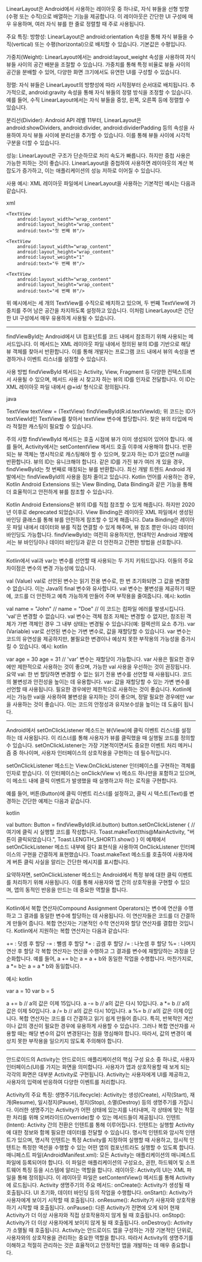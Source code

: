 LinearLayout은 Android에서 사용하는 레이아웃 중 하나로, 자식 뷰들을 선형 방향(수평 또는 수직)으로 배열하는 기능을 제공합니다. 이 레이아웃은 간단한 UI 구성에 매우 유용하며, 여러 자식 뷰를 한 줄로 정렬할 때 주로 사용됩니다.

주요 특징:
방향성: LinearLayout은 android:orientation 속성을 통해 자식 뷰들을 수직(vertical) 또는 수평(horizontal)으로 배치할 수 있습니다. 기본값은 수평입니다.

가중치(Weight): LinearLayout에서는 android:layout_weight 속성을 사용하여 자식 뷰들 사이의 공간 배분을 조절할 수 있습니다. 가중치를 통해 특정 비율로 뷰들 사이의 공간을 분배할 수 있어, 다양한 화면 크기에서도 유연한 UI를 구성할 수 있습니다.

정렬: 자식 뷰들은 LinearLayout의 방향성에 따라 시작점부터 순서대로 배치됩니다. 추가적으로, android:gravity 속성을 통해 자식 뷰들의 정렬 방식을 조정할 수 있습니다. 예를 들어, 수직 LinearLayout에서는 자식 뷰들을 중앙, 왼쪽, 오른쪽 등에 정렬할 수 있습니다.

분리선(Divider): Android API 레벨 11부터, LinearLayout은 android:showDividers, android:divider, android:dividerPadding 등의 속성을 사용하여 자식 뷰들 사이에 분리선을 추가할 수 있습니다. 이를 통해 뷰들 사이에 시각적 구분을 더할 수 있습니다.

성능: LinearLayout은 구조가 단순하므로 처리 속도가 빠릅니다. 하지만 중첩 사용은 가능한 피하는 것이 좋습니다. LinearLayout을 중첩하여 사용하면 레이아웃의 계산 복잡도가 증가하고, 이는 애플리케이션의 성능 저하로 이어질 수 있습니다.

사용 예시:
XML 레이아웃 파일에서 LinearLayout을 사용하는 기본적인 예시는 다음과 같습니다.

xml


<LinearLayout
    xmlns:android="http://schemas.android.com/apk/res/android"
    android:layout_width="match_parent"
    android:layout_height="match_parent"
    android:orientation="vertical">

    <TextView
        android:layout_width="wrap_content"
        android:layout_height="wrap_content"
        android:text="첫 번째 뷰"/>

    <TextView
        android:layout_width="wrap_content"
        android:layout_height="wrap_content"
        android:layout_weight="1"
        android:text="두 번째 뷰"/>

    <TextView
        android:layout_width="wrap_content"
        android:layout_height="wrap_content"
        android:text="세 번째 뷰"/>
</LinearLayout>
위 예시에서는 세 개의 TextView를 수직으로 배치하고 있으며, 두 번째 TextView에 가중치를 주어 남은 공간을 차지하도록 설정하고 있습니다. 이처럼 LinearLayout은 간단한 UI 구성에서 매우 유용하게 사용될 수 있습니다.

------------------------------------------------------------------------------------------------------------------------------------------------------------------------------------------------------------------
findViewById는 Android에서 UI 컴포넌트를 코드 내에서 참조하기 위해 사용되는 메서드입니다. 이 메서드는 XML 레이아웃 파일 내에서 정의된 뷰의 ID를 기반으로 해당 뷰 객체를 찾아서 반환합니다. 이를 통해 개발자는 프로그램 코드 내에서 뷰의 속성을 변경하거나 이벤트 리스너를 설정할 수 있습니다.

사용 방법
findViewById 메서드는 Activity, View, Fragment 등 다양한 컨텍스트에서 사용될 수 있으며, 메서드 사용 시 찾고자 하는 뷰의 ID를 인자로 전달합니다. 이 ID는 XML 레이아웃 파일 내에서 @+id/ 형식으로 정의됩니다.

java


TextView textView = (TextView) findViewById(R.id.textViewId);
위 코드는 ID가 textViewId인 TextView를 찾아서 textView 변수에 할당합니다. 찾은 뷰의 타입에 따라 적절한 캐스팅이 필요할 수 있습니다.

주의 사항
findViewById 메서드는 호출 시점에 뷰가 이미 생성되어 있어야 합니다. 예를 들어, Activity에서는 setContentView 메서드 호출 이후에 사용해야 합니다.
반환되는 뷰 객체는 명시적으로 캐스팅해야 할 수 있으며, 찾고자 하는 ID가 없으면 null을 반환합니다.
뷰의 ID는 유니크해야 합니다. 같은 ID를 가진 뷰가 여러 개 있을 경우, findViewById는 첫 번째로 매칭되는 뷰를 반환합니다.
최신 개발 트렌드
Android 개발에서는 findViewById의 사용을 점차 줄이고 있습니다. Kotlin 언어를 사용하는 경우, Kotlin Android Extensions 또는 View Binding, Data Binding과 같은 기능을 통해 더 효율적이고 안전하게 뷰를 참조할 수 있습니다.

Kotlin Android Extensions은 뷰의 ID를 직접 참조할 수 있게 해줍니다. 하지만 2020년 이후로 deprecated 되었습니다.
View Binding은 레이아웃 XML 파일에서 생성된 바인딩 클래스를 통해 뷰를 안전하게 참조할 수 있게 해줍니다.
Data Binding은 레이아웃 파일 내에서 데이터와 뷰를 직접 연결할 수 있게 해주며, 뷰 참조 뿐만 아니라 데이터 바인딩도 가능합니다.
findViewById는 여전히 유용하지만, 현대적인 Android 개발에서는 뷰 바인딩이나 데이터 바인딩과 같은 더 안전하고 간편한 방법을 선호합니다.

------------------------------------------------------------------------------------------------------------------------------------------------------------------------------------------------------------------
Kotlin에서 val과 var는 변수를 선언할 때 사용되는 두 가지 키워드입니다. 이들의 주요 차이점은 변수의 변경 가능성에 있습니다.

val (Value)
val로 선언된 변수는 읽기 전용 변수로, 한 번 초기화되면 그 값을 변경할 수 없습니다. 이는 Java의 final 변수와 유사합니다.
val 변수는 불변성을 제공하기 때문에, 코드를 더 안전하고 예측 가능하게 만들어 주며 부작용을 줄여줍니다.
예시:
kotlin


val name = "John"
// name = "Doe" // 이 코드는 컴파일 에러를 발생시킵니다. 'val'은 변경할 수 없습니다.
val 변수는 객체 참조 자체는 변경할 수 없지만, 참조된 객체가 가변 객체인 경우 그 내부 상태는 변경될 수 있습니다(예: 컬렉션의 요소 추가).
var (Variable)
var로 선언된 변수는 가변 변수로, 값을 재할당할 수 있습니다.
var 변수는 코드의 유연성을 제공하지만, 불필요한 변경이나 예상치 못한 부작용의 가능성을 증가시킬 수 있습니다.
예시:
kotlin


var age = 30
age = 31 // 'var' 변수는 재할당이 가능합니다.
var 사용은 필요한 경우에만 제한적으로 사용하는 것이 좋으며, 가능한 val 사용을 우선하는 것이 권장됩니다.
요약
val: 한 번 할당하면 변경할 수 없는 읽기 전용 변수를 선언할 때 사용됩니다. 코드의 불변성과 안전성을 높이는 데 유용합니다.
var: 값을 재할당할 수 있는 가변 변수를 선언할 때 사용됩니다. 필요한 경우에만 제한적으로 사용하는 것이 좋습니다.
Kotlin에서는 가능한 val을 사용하여 불변성을 유지하는 것이 좋으며, 정말 필요한 경우에만 var을 사용하는 것이 좋습니다. 이는 코드의 안정성과 유지보수성을 높이는 데 도움이 됩니다.

------------------------------------------------------------------------------------------------------------------------------------------------------------------------------------------------------------------
Android에서 setOnClickListener 메소드는 뷰(View)에 클릭 이벤트 리스너를 설정하는 데 사용됩니다. 이 리스너를 통해 사용자가 뷰를 클릭했을 때 실행될 코드를 정의할 수 있습니다. setOnClickListener는 가장 기본적이면서도 중요한 이벤트 처리 메커니즘 중 하나이며, 사용자 인터페이스의 상호작용을 구현하는 데 필수적입니다.

setOnClickListener 메소드는 View.OnClickListener 인터페이스를 구현하는 객체를 인자로 받습니다. 이 인터페이스는 onClick(View v) 메소드 하나만을 포함하고 있으며, 이 메소드 내에 클릭 이벤트가 발생했을 때 실행하고자 하는 로직을 구현합니다.

예를 들어, 버튼(Button)에 클릭 이벤트 리스너를 설정하고, 클릭 시 텍스트(Text)를 변경하는 간단한 예제는 다음과 같습니다.

kotlin


val button: Button = findViewById(R.id.button)
button.setOnClickListener {
    // 여기에 클릭 시 실행할 코드를 작성합니다.
    Toast.makeText(this@MainActivity, "버튼이 클릭되었습니다.", Toast.LENGTH_SHORT).show()
}
이 예제에서 setOnClickListener 메소드 내부에 람다 표현식을 사용하여 OnClickListener 인터페이스의 구현을 간결하게 표현했습니다. Toast.makeText 메소드를 호출하여 사용자에게 버튼 클릭 사실을 알리는 간단한 메시지를 표시합니다.

요약하자면, setOnClickListener 메소드는 Android에서 특정 뷰에 대한 클릭 이벤트를 처리하기 위해 사용됩니다. 이를 통해 사용자와 앱 간의 상호작용을 구현할 수 있으며, 앱의 동적인 반응을 만드는 데 중요한 역할을 합니다.

------------------------------------------------------------------------------------------------------------------------------------------------------------------------------------------------------------------
Kotlin에서 복합 연산자(Compound Assignment Operators)는 변수에 연산을 수행하고 그 결과를 동일한 변수에 할당하는 데 사용됩니다. 이 연산자들은 코드를 더 간결하게 만들어 줍니다. 복합 연산자는 기본적인 수학 연산자와 할당 연산자를 결합한 것입니다. Kotlin에서 지원하는 복합 연산자는 다음과 같습니다:

+= : 덧셈 후 할당
-= : 뺄셈 후 할당
*= : 곱셈 후 할당
/= : 나눗셈 후 할당
%= : 나머지 연산 후 할당
각 복합 연산자는 연산을 수행하고 그 결과를 변수에 재할당하는 과정을 단순화합니다. 예를 들어, a += b는 a = a + b와 동일한 작업을 수행합니다. 마찬가지로, a *= b는 a = a * b와 동일합니다.

예시:
kotlin


var a = 10
var b = 5

a += b  // a의 값은 이제 15입니다.
a -= b  // a의 값은 다시 10입니다.
a *= b  // a의 값은 이제 50입니다.
a /= b  // a의 값은 다시 10입니다.
a %= b  // a의 값은 이제 0입니다.
복합 연산자는 코드를 더 간결하고 읽기 쉽게 만들어 줍니다. 특히, 반복적인 계산이나 값의 갱신이 필요한 경우에 유용하게 사용할 수 있습니다. 그러나 복합 연산자를 사용할 때는 해당 변수의 값이 변경된다는 점을 명심해야 합니다. 따라서, 값의 변경이 예상치 못한 부작용을 일으키지 않도록 주의해야 합니다.

------------------------------------------------------------------------------------------------------------------------------------------------------------------------------------------------------------------
안드로이드의 Activity는 안드로이드 애플리케이션의 핵심 구성 요소 중 하나로, 사용자 인터페이스(UI)를 가지는 화면을 의미합니다. 사용자가 앱과 상호작용할 때 보게 되는 각각의 화면은 대부분 Activity로 구현됩니다. Activity는 사용자에게 UI를 제공하고, 사용자의 입력에 반응하여 다양한 이벤트를 처리합니다.

Activity의 주요 특징:
생명주기(Lifecycle): Activity는 생성(Create), 시작(Start), 재개(Resume), 일시정지(Pause), 정지(Stop), 소멸(Destroy) 등의 생명주기를 가집니다. 이러한 생명주기는 Activity가 어떤 상태에 있는지를 나타내며, 각 상태에 맞는 적절한 처리를 위해 오버라이드(Override)할 수 있는 메서드들이 제공됩니다.
인텐트(Intent): Activity 간의 전환은 인텐트를 통해 이루어집니다. 인텐트는 실행할 Activity에 대한 정보와 함께 필요한 데이터를 전달할 수 있습니다. 명시적 인텐트와 암시적 인텐트가 있으며, 명시적 인텐트는 특정 Activity를 지정하여 실행할 때 사용하고, 암시적 인텐트는 특정한 액션을 수행할 수 있는 어떤 앱의 컴포넌트라도 실행할 수 있도록 합니다.
매니페스트 파일(AndroidManifest.xml): 모든 Activity는 애플리케이션의 매니페스트 파일에 등록되어야 합니다. 이 파일은 애플리케이션의 구성요소, 권한, 하드웨어 및 소프트웨어 특징 등을 시스템에 알리는 역할을 합니다.
레이아웃: Activity의 UI는 XML 파일을 통해 정의됩니다. 이 레이아웃 파일은 setContentView() 메서드를 통해 Activity에 로드됩니다.
Activity 생명주기의 주요 메서드:
onCreate(): Activity가 생성될 때 호출됩니다. UI 초기화, 데이터 바인딩 등의 작업을 수행합니다.
onStart(): Activity가 사용자에게 보이기 시작할 때 호출됩니다.
onResume(): Activity가 사용자와 상호작용하기 시작할 때 호출됩니다.
onPause(): 다른 Activity가 전면에 오게 되어 현재 Activity가 더 이상 사용자와 직접 상호작용하지 않게 될 때 호출됩니다.
onStop(): Activity가 더 이상 사용자에게 보이지 않게 될 때 호출됩니다.
onDestroy(): Activity가 소멸될 때 호출됩니다.
Activity는 안드로이드 앱을 구성하는 가장 기본적인 단위로, 사용자와의 상호작용을 관리하는 중요한 역할을 합니다. 따라서 Activity의 생명주기를 이해하고 적절히 관리하는 것은 효율적이고 안정적인 앱을 개발하는 데 매우 중요합니다.
